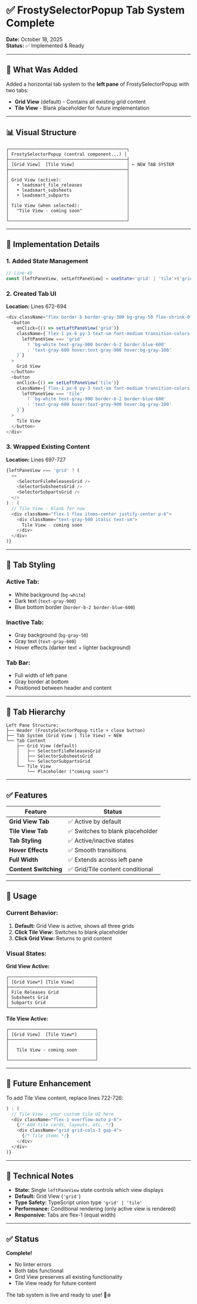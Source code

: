 # ✅ FrostySelectorPopup Tab System Complete

**Date:** October 18, 2025  
**Status:** ✅ Implemented & Ready

---

## 🎯 What Was Added

Added a horizontal tab system to the **left pane** of FrostySelectorPopup with two tabs:
- **Grid View** (default) - Contains all existing grid content
- **Tile View** - Blank placeholder for future implementation

---

## 📊 Visual Structure

```
┌─────────────────────────────────────────────┐
│ FrostySelectorPopup (central component...) │
├─────────────────────────────────────────────┤
│ [Grid View]  [Tile View]                    │ ← NEW TAB SYSTEM
├─────────────────────────────────────────────┤
│                                             │
│ Grid View (active):                         │
│   • leadsmart_file_releases                 │
│   • leadsmart_subsheets                     │
│   • leadsmart_subparts                      │
│                                             │
│ Tile View (when selected):                  │
│   "Tile View - coming soon"                 │
│                                             │
└─────────────────────────────────────────────┘
```

---

## 🔧 Implementation Details

### **1. Added State Management**
```typescript
// Line 49
const [leftPaneView, setLeftPaneView] = useState<'grid' | 'tile'>('grid');
```

### **2. Created Tab UI**
**Location:** Lines 672-694

```typescript
<div className="flex border-b border-gray-300 bg-gray-50 flex-shrink-0">
  <button
    onClick={() => setLeftPaneView('grid')}
    className={`flex-1 px-6 py-3 text-sm font-medium transition-colors ${
      leftPaneView === 'grid'
        ? 'bg-white text-gray-900 border-b-2 border-blue-600'
        : 'text-gray-600 hover:text-gray-900 hover:bg-gray-100'
    }`}
  >
    Grid View
  </button>
  <button
    onClick={() => setLeftPaneView('tile')}
    className={`flex-1 px-6 py-3 text-sm font-medium transition-colors ${
      leftPaneView === 'tile'
        ? 'bg-white text-gray-900 border-b-2 border-blue-600'
        : 'text-gray-600 hover:text-gray-900 hover:bg-gray-100'
    }`}
  >
    Tile View
  </button>
</div>
```

### **3. Wrapped Existing Content**
**Location:** Lines 697-727

```typescript
{leftPaneView === 'grid' ? (
  <>
    <SelectorFileReleasesGrid />
    <SelectorSubsheetsGrid />
    <SelectorSubpartsGrid />
  </>
) : (
  // Tile View - blank for now
  <div className="flex-1 flex items-center justify-center p-6">
    <div className="text-gray-500 italic text-sm">
      Tile View - coming soon
    </div>
  </div>
)}
```

---

## 🎨 Tab Styling

### **Active Tab:**
- White background (`bg-white`)
- Dark text (`text-gray-900`)
- Blue bottom border (`border-b-2 border-blue-600`)

### **Inactive Tab:**
- Gray background (`bg-gray-50`)
- Gray text (`text-gray-600`)
- Hover effects (darker text + lighter background)

### **Tab Bar:**
- Full width of left pane
- Gray border at bottom
- Positioned between header and content

---

## 📍 Tab Hierarchy

```
Left Pane Structure:
├── Header (FrostySelectorPopup title + close button)
├── Tab System (Grid View | Tile View) ← NEW
└── Tab Content
    ├── Grid View (default)
    │   ├── SelectorFileReleasesGrid
    │   ├── SelectorSubsheetsGrid
    │   └── SelectorSubpartsGrid
    └── Tile View
        └── Placeholder ("coming soon")
```

---

## ✅ Features

| Feature | Status |
|---------|--------|
| **Grid View Tab** | ✅ Active by default |
| **Tile View Tab** | ✅ Switches to blank placeholder |
| **Tab Styling** | ✅ Active/inactive states |
| **Hover Effects** | ✅ Smooth transitions |
| **Full Width** | ✅ Extends across left pane |
| **Content Switching** | ✅ Grid/Tile content conditional |

---

## 🚀 Usage

### **Current Behavior:**
1. **Default:** Grid View is active, shows all three grids
2. **Click Tile View:** Switches to blank placeholder
3. **Click Grid View:** Returns to grid content

### **Visual States:**

**Grid View Active:**
```
┌─────────────────────────────────┐
│ [Grid View*] [Tile View]        │
├─────────────────────────────────┤
│ File Releases Grid              │
│ Subsheets Grid                  │
│ Subparts Grid                   │
└─────────────────────────────────┘
```

**Tile View Active:**
```
┌─────────────────────────────────┐
│ [Grid View]  [Tile View*]       │
├─────────────────────────────────┤
│                                 │
│   Tile View - coming soon       │
│                                 │
└─────────────────────────────────┘
```

---

## 🔮 Future Enhancement

To add Tile View content, replace lines 722-726:

```typescript
) : (
  // Tile View - your custom tile UI here
  <div className="flex-1 overflow-auto p-6">
    {/* Add tile cards, layouts, etc. */}
    <div className="grid grid-cols-3 gap-4">
      {/* Tile items */}
    </div>
  </div>
)}
```

---

## 📝 Technical Notes

- **State:** Single `leftPaneView` state controls which view displays
- **Default:** Grid View (`'grid'`)
- **Type Safety:** TypeScript union type `'grid' | 'tile'`
- **Performance:** Conditional rendering (only active view is rendered)
- **Responsive:** Tabs are flex-1 (equal width)

---

## ✅ Status

**Complete!** 
- No linter errors
- Both tabs functional
- Grid View preserves all existing functionality
- Tile View ready for future content

The tab system is live and ready to use! 🎿❄️


